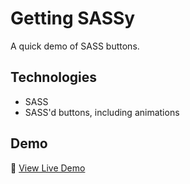 # Getting SASSy

A quick demo of SASS buttons.

## Technologies

- SASS
- SASS'd buttons, including animations

## Demo

🔗 [View Live Demo](https://sgrisak.github.io/gettingSASSy/)
